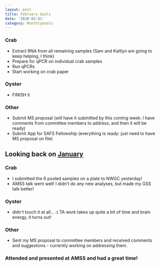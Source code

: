 ```yaml
---
layout: post
title: February Goals
date: '2020-02-01'
category: MonthlyGoals
---
```


### Crab
- Extract RNA from all remaining samples (Sam and Kaitlyn are going to keep helping, I think)
- Prepare for qPCR on individual crab samples
- Run qPCRs 
- Start working on crab paper

### Oyster
- FINISH it

### Other
- Submit MS proposal (will have it submitted by this coming week: I have comments from committee members to address, and then it will be ready)
- Submit App for SAFS Fellowship (everything is ready: just need to have MS proposal on file)


## Looking back on [January](https://grace-ac.github.io/January-goals/)

### Crab
- I submitted the 6 pooled samples on a plate to NWGC yesterday!
- AMSS talk went well! I didn't do any new analyses, but made my GSS talk better! 

### Oyster
- didn't touch it at all... :( TA work takes up quite a bit of time and brain energy, it turns out! 

### Other
- Sent my MS proposal to committee members and received comments and suggestions - currently working on addressing them. 

### Attended and presented at AMSS and had a great time! 


